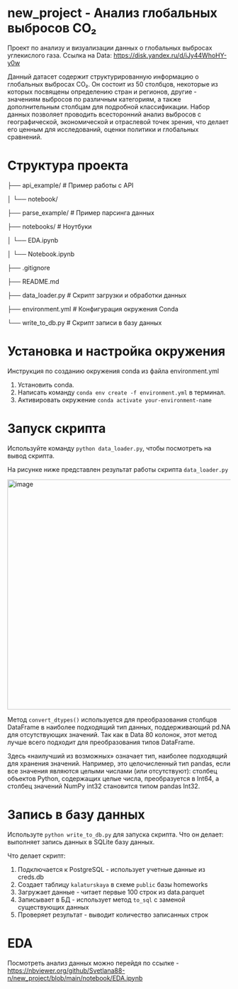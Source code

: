 # new_project - Анализ глобальных выбросов CO₂
Проект по анализу и визуализации данных о глобальных выбросах углекислого газа.
Ссылка на Data: https://disk.yandex.ru/d/iJy44WhoHY-y0w

Данный датасет содержит структурированную информацию о глобальных выбросах CO₂. Он состоит из 50 столбцов, некоторые из которых посвящены определению стран и регионов, другие - значениям выбросов по различным категориям, а также дополнительным столбцам для подробной классификации. Набор данных позволяет проводить всесторонний анализ выбросов с географической, экономической и отраслевой точек зрения, что делает его ценным для исследований, оценки политики и глобальных сравнений.

# Структура проекта
├── api_example/              # Пример работы с API

│   └── notebook/             

├── parse_example/            # Пример парсинга данных

├── notebooks/                # Ноутбуки

│   └── EDA.ipynb            

│   └── Notebook.ipynb       

├── .gitignore              

├── README.md                

├── data_loader.py           # Скрипт загрузки и обработки данных

├── environment.yml          # Конфигурация окружения Conda

└── write_to_db.py           # Скрипт записи в базу данных

# Установка и настройка окружения
Инструкция по созданию окружения conda из файла environment.yml
1. Установить conda.
2. Написать команду ```conda env create -f environment.yml``` в терминал.
3. Активировать окружение ```conda activate your-environment-name```

# Запуск скрипта
Используйте команду ```python data_loader.py```, чтобы посмотреть на вывод скрипта.

На рисунке ниже представлен результат работы скрипта `data_loader.py`

<img width="1026" height="519" alt="image" src="https://github.com/user-attachments/assets/62c12512-452b-41c7-b7a0-86a919d5e79b" />

Метод ```convert_dtypes()``` используется для преобразования столбцов DataFrame в наиболее подходящий тип данных, поддерживающий pd.NA для отсутствующих значений. Так как в Data 80 колонок, этот метод лучше всего подходит для преобразования типов DataFrame.

Здесь «наилучший из возможных» означает тип, наиболее подходящий для хранения значений. Например, это целочисленный тип pandas, если все значения являются целыми числами (или отсутствуют): столбец объектов Python, содержащих целые числа, преобразуется в Int64, а столбец значений NumPy int32 становится типом pandas Int32.

# Запись в базу данных

Используте ```python write_to_db.py``` для запуска скрипта. Что он делает: выполняет запись данных в SQLite базу данных.

Что делает скрипт:
1. Подключается к PostgreSQL - использует учетные данные из creds.db
2. Создает таблицу `kalaturskaya` в схеме `public` базы homeworks
3. Загружает данные - читает первые 100 строк из data.parquet
4. Записывает в БД - использует метод `to_sql` с заменой существующих данных
5. Проверяет результат - выводит количество записанных строк

# EDA

Посмотреть анализ данных можно перейдя по ссылке - https://nbviewer.org/github/Svetlana88-n/new_project/blob/main/notebook/EDA.ipynb

